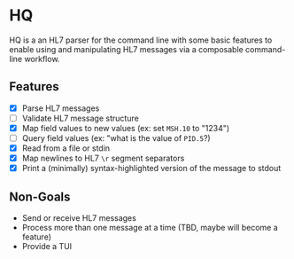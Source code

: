 # HQ

HQ is a an HL7 parser for the command line with some basic features to enable
using and manipulating HL7 messages via a composable command-line workflow.

## Features

- [X] Parse HL7 messages
- [ ] Validate HL7 message structure
- [X] Map field values to new values (ex: set `MSH.10` to "1234")
- [ ] Query field values (ex: "what is the value of `PID.5`?)
- [X] Read from a file or stdin
- [X] Map newlines to HL7 `\r` segment separators
- [X] Print a (minimally) syntax-highlighted version of the message to stdout

## Non-Goals

* Send or receive HL7 messages
* Process more than one message at a time (TBD, maybe will become a feature)
* Provide a TUI

